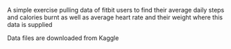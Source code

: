 A simple exercise pulling data of fitbit users to find their average daily steps and calories burnt as well as average heart rate and their weight where this data is supplied

Data files are downloaded from Kaggle
